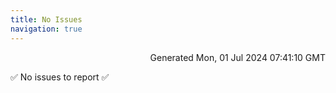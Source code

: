 ```yaml
---
title: No Issues
navigation: true
---
```


<p style="text-align:right;color:#cccs">
Generated Mon, 01 Jul 2024 07:41:10 GMT
</p>
<p>✅ No issues to report ✅</p>



